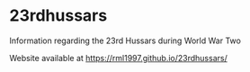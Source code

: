 # 23rdhussars
Information regarding the 23rd Hussars during World War Two

Website available at https://rml1997.github.io/23rdhussars/
